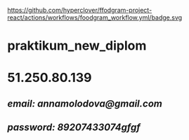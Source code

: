 https://github.com/hyperclover/ffodgram-project-react/actions/workflows/foodgram_workflow.yml/badge.svg

# praktikum_new_diplom
# 51.250.80.139
## _email: annamolodova@gmail.com_
## _password: 89207433074gfgf_
